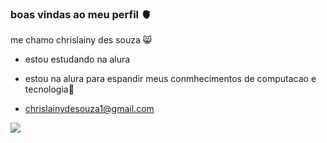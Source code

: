 ### boas vindas ao meu perfil 🫀

me chamo chrislainy des souza 😸

- estou estudando na alura

- estou na alura para espandir meus conmhecimentos de computacao e tecnologia💙

- chrislainydesouza1@gmail.com

![](https://github.com/user-attachments/assets/30046bac-ea1e-4e29-9787-9b253186a3fa)


